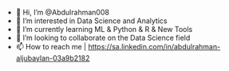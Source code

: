 - 👋 Hi, I’m @Abdulrahman008
- 👀 I’m interested in Data Science and Analytics
- 🌱 I’m currently learning ML & Python & R & New Tools 
- 💞️ I’m looking to collaborate on the Data Science field
- 📫 How to reach me | https://sa.linkedin.com/in/abdulrahman-aljubaylan-03a9b2182

<!---
Abdulrahman008/Abdulrahman008 is a ✨ special ✨ repository because its `README.md` (this file) appears on your GitHub profile.
You can click the Preview link to take a look at your changes.
--->
